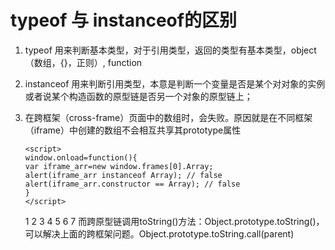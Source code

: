 # typeof 与 instanceof的区别

1. typeof 用来判断基本类型，对于引用类型，返回的类型有基本类型，object（数组，{}，正则）,  function
2. instanceof 用来判断引用类型，本意是判断一个变量是否是某个对对象的实例或者说某个构造函数的原型链是否另一个对象的原型链上；
3.  在跨框架（cross-frame）页面中的数组时，会失败。原因就是在不同框架（iframe）中创建的数组不会相互共享其prototype属性

    ```
    <script>
    window.onload=function(){
    var iframe_arr=new window.frames[0].Array;
    alert(iframe_arr instanceof Array); // false
    alert(iframe_arr.constructor == Array); // false
    }
    </script>
    ```

    1 2 3 4 5 6 7 而跨原型链调用toString()方法：Object.prototype.toString()，可以解决上面的跨框架问题。Object.prototype.toString.call(parent)
